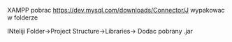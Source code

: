 XAMPP
pobrac https://dev.mysql.com/downloads/Connector/J
wypakowac w folderze

INteliji Folder->Project Structure->Libraries-> Dodac pobrany .jar
